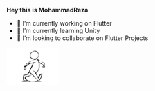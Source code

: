 

**Hey this is MohammadReza**


- 🔭 I’m currently working on Flutter
- 🌱 I’m currently learning Unity
- 👯 I’m looking to collaborate on Flutter Projects


<img src="https://raw.githubusercontent.com/m-r-davari/m-r-davari/master/assets/walking.gif" alt="Model1" width="24%"/>


<!--comect-->
